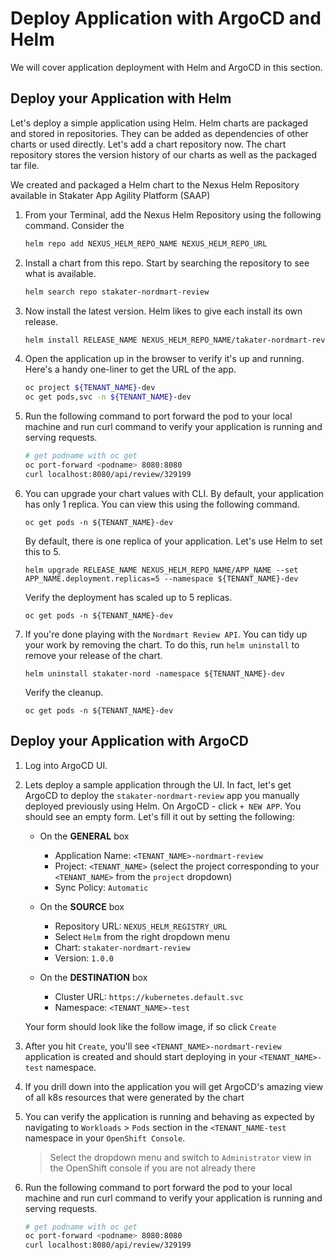 
# Deploy Application with ArgoCD and Helm

We will cover application deployment with Helm and ArgoCD in this section.

## Deploy your Application with Helm

Let's deploy a simple application using Helm. Helm charts are packaged and stored in repositories. They can be added as dependencies of other charts or used directly. Let's add a chart repository now. The chart repository stores the version history of our charts as well as the packaged tar file.

We created and packaged a Helm chart to the Nexus Helm Repository available in Stakater App Agility Platform (SAAP)

1. From your Terminal, add the Nexus Helm Repository using the following command. Consider the

    ```bash
    helm repo add NEXUS_HELM_REPO_NAME NEXUS_HELM_REPO_URL
    ```

1. Install a chart from this repo. Start by searching the repository to see what is available.

    ```bash
    helm search repo stakater-nordmart-review
    ```

1. Now install the latest version. Helm likes to give each install its own release.

    ```bash
    helm install RELEASE_NAME NEXUS_HELM_REPO_NAME/takater-nordmart-review --namespace ${TENANT_NAME}-dev
    ```

1. Open the application up in the browser to verify it's up and running. Here's a handy one-liner to get the URL of the app.

    ```bash
    oc project ${TENANT_NAME}-dev
    oc get pods,svc -n ${TENANT_NAME}-dev
    ```

1. Run the following command to port forward the pod to your local machine and run curl command to verify your application is running and serving requests.

     ```sh
     # get podname with oc get
     oc port-forward <podname> 8080:8080
     curl localhost:8080/api/review/329199
     ```

1. You can upgrade your chart values with CLI. By default, your application has only 1 replica. You can view this using the following command.

     ```bash#test
     oc get pods -n ${TENANT_NAME}-dev
     ```

    By default, there is one replica of your application. Let's use Helm to set this to 5.

    ```bash#test
    helm upgrade RELEASE_NAME NEXUS_HELM_REPO_NAME/APP_NAME --set APP_NAME.deployment.replicas=5 --namespace ${TENANT_NAME}-dev
    ```

    Verify the deployment has scaled up to 5 replicas.

    ```bash#test
    oc get pods -n ${TENANT_NAME}-dev
    ```

1. If you're done playing with the `Nordmart Review API`. You can tidy up your work by removing the chart. To do this, run `helm uninstall` to remove your release of the chart.

    ```bash#test
    helm uninstall stakater-nord -namespace ${TENANT_NAME}-dev
    ```

    Verify the cleanup.

    ```bash#test
    oc get pods -n ${TENANT_NAME}-dev
    ```

## Deploy your Application with ArgoCD

1. Log into ArgoCD UI.

1. Lets deploy a sample application through the UI. In fact, let's get ArgoCD to deploy the `stakater-nordmart-review` app you manually deployed previously using Helm. On ArgoCD - click `+ NEW APP`. You should see an empty form. Let's fill it out by setting the following:

      - On the **GENERAL** box

         - Application Name: `<TENANT_NAME>-nordmart-review`
         - Project: `<TENANT_NAME>` (select the project corresponding to your `<TENANT_NAME>` from the `project` dropdown)
         - Sync Policy: `Automatic`

      - On the **SOURCE** box

         - Repository URL: `NEXUS_HELM_REGISTRY_URL`
         - Select `Helm` from the right dropdown menu
         - Chart: `stakater-nordmart-review`
         - Version: `1.0.0`

      - On the **DESTINATION** box

         - Cluster URL: `https://kubernetes.default.svc`
         - Namespace: `<TENANT_NAME>-test`

    Your form should look like the follow image, if so click `Create`

1. After you hit `Create`, you'll see `<TENANT_NAME>-nordmart-review` application is created and should start deploying in your `<TENANT_NAME>-test` namespace.

1. If you drill down into the application you will get ArgoCD's amazing view of all k8s resources that were generated by the chart

1. You can verify the application is running and behaving as expected by navigating to `Workloads` > `Pods` section in the `<TENANT_NAME-test` namespace in your `OpenShift Console`.

      > Select the dropdown menu and switch to `Administrator` view in the OpenShift console if you are not already there

1. Run the following command to port forward the pod to your local machine and run curl command to verify your application is running and serving requests.

     ```sh
     # get podname with oc get
     oc port-forward <podname> 8080:8080
     curl localhost:8080/api/review/329199
     ```
